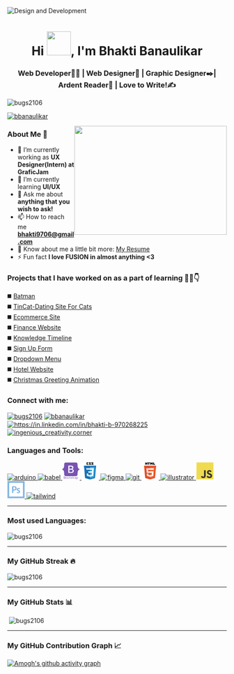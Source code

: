 

<!--
### Hi there 👋
**bugs2106/bugs2106** is a ✨ _special_ ✨ repository because its `README.md` (this file) appears on your GitHub profile.

Here are some ideas to get you started:

- 🔭 I’m currently working on ...
- 🌱 I’m currently learning ...
- 👯 I’m looking to collaborate on ...
- 🤔 I’m looking for help with ...
- 💬 Ask me about ...
- 📫 How to reach me: ...
- 😄 Pronouns: ...
- ⚡ Fun fact: ...
-->
![Design and Development](https://github.com/bugs2106/bugs2106/blob/main/github-banner.png)






<h1 align="center">Hi <img src="https://github.com/mitul3737/mitul3737/blob/main/Wave.gif" height="55px" width="55px">, I'm Bhakti Banaulikar</h1>
<h3 align="center">Web Developer👩‍💻 | Web Designer🎨  | Graphic Designer✒️| Ardent Reader📖 | Love to Write!✍️</h3>

<p align="left"> <img src="https://komarev.com/ghpvc/?username=bugs2106&label=Profile%20views&color=0e75b6&style=flat" alt="bugs2106" /> </p>

<p align="left"> <a href="https://twitter.com/bbanaulikar" target="blank"><img src="https://img.shields.io/twitter/follow/bbanaulikar?logo=twitter&style=for-the-badge" alt="bbanaulikar" /></a> </p>

<img align="right" src="https://github.com/bugs2106/bugs2106/blob/main/giphy.gif" height="250px" width="350px">

### About Me 🚀




- 🔭 I’m currently working as **UX Designer(Intern) at GraficJam**
- 🌱 I’m currently learning **UI/UX**
- 💬 Ask me about **anything that you wish to ask!**
- 📫 How to reach me **bhakti9706@gmail.com**
- 📄 Know about me a little bit more: <a href="https://drive.google.com/file/d/1MesBtFR4PudxIMpenP7cAsvIybgcHDni/view?usp=sharing" target="blank">My Resume</a>
- ⚡ Fun fact **I love FUSION in almost anything <3**

### Projects that I have worked on as a part of learning 👩‍💻👇

◼️ <a href="https://bugs2106.github.io/Batman/" target="blank">Batman</a></br>
◼️ <a href="https://bugs2106.github.io/TinCat_Remake/" target="blank">TinCat-Dating Site For Cats</a></br>
◼️ <a href="https://bugs2106.github.io/Ecommerce-Site/" target="blank">Ecommerce Site</a></br>
◼️ <a href="https://bugs2106.github.io/Finance-Website/" target="blank">Finance Website</a></br>
◼️ <a href="https://bugs2106.github.io/Knowledge-Timeline/" target="blank">Knowledge Timeline</a></br>
◼️ <a href="https://bugs2106.github.io/SignUp-Form/" target="blank">Sign Up Form</a></br>
◼️ <a href="https://bugs2106.github.io/Dropdown-Menu/" target="blank">Dropdown Menu</a></br>
◼️ <a href="https://bugs2106.github.io/Hotel-Website/" target="blank">Hotel Website</a></br>
◼️ <a href="https://bugs2106.github.io/Christmas-Greetings-2020/" target="blank">Christmas Greeting Animation</a><br/>







<h3 align="left">Connect with me:</h3>
<p align="left">
<a href="https://dev.to/bugs2106" target="blank"><img align="center" src="https://cdn.jsdelivr.net/npm/simple-icons@3.0.1/icons/dev-dot-to.svg" alt="bugs2106" height="30" width="40" /></a>
<a href="https://twitter.com/bbanaulikar" target="blank"><img align="center" src="https://raw.githubusercontent.com/rahuldkjain/github-profile-readme-generator/master/src/images/icons/Social/twitter.svg" alt="bbanaulikar" height="30" width="40" /></a>
<a href="https://in.linkedin.com/in/bhakti-b-970268225" target="blank"><img align="center" src="https://raw.githubusercontent.com/rahuldkjain/github-profile-readme-generator/master/src/images/icons/Social/linked-in-alt.svg" alt="https://in.linkedin.com/in/bhakti-b-970268225" height="30" width="40" /></a>
<a href="https://instagram.com/ingenious_creativity.corner" target="blank"><img align="center" src="https://raw.githubusercontent.com/rahuldkjain/github-profile-readme-generator/master/src/images/icons/Social/instagram.svg" alt="ingenious_creativity.corner" height="30" width="40" /></a>
</p>



### Languages and Tools:

<p align="left"> <a href="https://www.arduino.cc/" target="_blank"> <img src="https://cdn.worldvectorlogo.com/logos/arduino-1.svg" alt="arduino" width="40" height="40"/> </a> <a href="https://babeljs.io/" target="_blank"> <img src="https://www.vectorlogo.zone/logos/babeljs/babeljs-icon.svg" alt="babel" width="40" height="40"/> </a> <a href="https://getbootstrap.com" target="_blank"> <img src="https://raw.githubusercontent.com/devicons/devicon/master/icons/bootstrap/bootstrap-plain-wordmark.svg" alt="bootstrap" width="40" height="40"/> </a> <a href="https://www.w3schools.com/css/" target="_blank"> <img src="https://raw.githubusercontent.com/devicons/devicon/master/icons/css3/css3-original-wordmark.svg" alt="css3" width="40" height="40"/> </a> <a href="https://www.figma.com/" target="_blank"> <img src="https://www.vectorlogo.zone/logos/figma/figma-icon.svg" alt="figma" width="40" height="40"/> </a> <a href="https://git-scm.com/" target="_blank"> <img src="https://www.vectorlogo.zone/logos/git-scm/git-scm-icon.svg" alt="git" width="40" height="40"/> </a> <a href="https://www.w3.org/html/" target="_blank"> <img src="https://raw.githubusercontent.com/devicons/devicon/master/icons/html5/html5-original-wordmark.svg" alt="html5" width="40" height="40"/> </a> <a href="https://www.adobe.com/in/products/illustrator.html" target="_blank"> <img src="https://www.vectorlogo.zone/logos/adobe_illustrator/adobe_illustrator-icon.svg" alt="illustrator" width="40" height="40"/> </a> <a href="https://developer.mozilla.org/en-US/docs/Web/JavaScript" target="_blank"> <img src="https://raw.githubusercontent.com/devicons/devicon/master/icons/javascript/javascript-original.svg" alt="javascript" width="40" height="40"/> </a> <a href="https://www.photoshop.com/en" target="_blank"> <img src="https://raw.githubusercontent.com/devicons/devicon/master/icons/photoshop/photoshop-line.svg" alt="photoshop" width="40" height="40"/> </a> <a href="https://tailwindcss.com/" target="_blank"> <img src="https://www.vectorlogo.zone/logos/tailwindcss/tailwindcss-icon.svg" alt="tailwind" width="40" height="40"/> </a> </p>

<!--
### Art and Design 📐🎨🖌️💡🖼️

<a href="https://raw.githubusercontent.com/bugs2106/bugs2106/main/My%20Designs/01_Sleeping%20Fox_gradient.png" target="blank"><img align="left" src="https://raw.githubusercontent.com/bugs2106/bugs2106/main/My%20Designs/01_Sleeping%20Fox_gradient.png" height="60px" width="70px"></a>
<a href="https://bugs2106.github.io/Batman/" target="blank"><img align="left"  src="https://raw.githubusercontent.com/bugs2106/bugs2106/main/My%20Designs/stencil_bugs.png" height="70px" width="50px"></a>
<a href="https://raw.githubusercontent.com/bugs2106/bugs2106/main/My%20Designs/01_Sleeping%20Fox_gradient.png" target="blank"><img align="left" src="  https://raw.githubusercontent.com/bugs2106/bugs2106/main/My%20Designs/02_Awake%20Fox.png" height="60px" width="70px"></a>
<a href="https://bugs2106.github.io/Batman/" target="blank"><img align="left"  src="https://raw.githubusercontent.com/bugs2106/bugs2106/main/My%20Designs/Spiderman.png" height="70px" width="50px"></a>
<a href="https://bugs2106.github.io/Batman/" target="blank"><img align="left"  src="https://raw.githubusercontent.com/bugs2106/bugs2106/main/My%20Designs/ABSTRACT.png" height="60px" width="70px"></a>
<a href="https://bugs2106.github.io/Batman/" target="blank"><img align="left"  src="https://raw.githubusercontent.com/bugs2106/bugs2106/main/My%20Designs/Assignment_01%20-%20Toucan.png" height="60px" width="75px"></a><a href="https://bugs2106.github.io/Batman/" target="blank"><img align="left"  src="https://raw.githubusercontent.com/bugs2106/bugs2106/main/My%20Designs/Furry_B.png" height="60px" width="80px"></a>
<a href="https://bugs2106.github.io/Batman/" target="blank"><img align="left" src="https://raw.githubusercontent.com/bugs2106/bugs2106/main/My%20Designs/Iron%20Man.png" height="70px" width="50px"></a><a href="https://bugs2106.github.io/Batman/" target="blank"><img align="left" src="https://raw.githubusercontent.com/bugs2106/bugs2106/main/My%20Designs/LETTERS.png" height="60px" width="80px"></a>
<a href="https://bugs2106.github.io/Batman/" target="blank"><img align="left" src="https://raw.githubusercontent.com/bugs2106/bugs2106/main/My%20Designs/Panda.png" height="60px" width="75px"></a><a href="https://bugs2106.github.io/Batman/" target="blank"><img align="left" src="https://raw.githubusercontent.com/bugs2106/bugs2106/main/My%20Designs/Swan-Assignment2.png" height="60px" width="80px"></a></br>
-->
---

### Most used Languages:

<p><img align="center" src="https://github-readme-stats.vercel.app/api/top-langs?username=bugs2106&show_icons=true&locale=en&layout=compact&theme=radical" alt="bugs2106" /></p>

---

### My GitHub Streak 🔥

<p><img align="center" src="https://github-readme-streak-stats.herokuapp.com/?user=bugs2106&theme=buefy" alt="bugs2106" width="350" height="140"/></p>

---

### My GitHub Stats 📊

<p>&nbsp;<img align="center" src="https://github-readme-stats.vercel.app/api?username=bugs2106&show_icons=true&locale=en&theme=algolia" alt="bugs2106" /></p>


---

<!--START_SECTION:waka-->

<!--
```text
Python   16 hrs 4 mins   █████████████████████████   100.00 %
```
-->
<!--END_SECTION:waka-->

<!--..-->

### My GitHub Contribution Graph 📈

[![Amogh's github activity graph](https://activity-graph.herokuapp.com/graph?username=bugs2106&bg_color=000000&color=fd428e&line=5a0c99&point=1adbce&area=true&hide_border=true)](https://github.com/ashutosh00710/github-readme-activity-graph)

